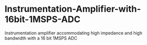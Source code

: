 # Instrumentation-Amplifier-with-16bit-1MSPS-ADC
Instrumentation amplifier accommodating high impedance and high bandwidth with a 16 bit 1MSPS ADC

